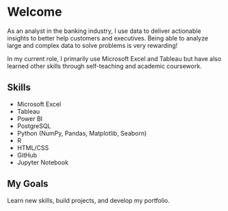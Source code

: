 # Welcome

As an analyst in the banking industry, I use data to deliver actionable insights to better help customers and executives. Being able to analyze large and complex data to solve problems is very rewarding! 

In my current role, I primarily use Microsoft Excel and Tableau but have also learned other skills through self-teaching and academic coursework.


## Skills 

* Microsoft Excel 
* Tableau
* Power BI
* PostgreSQL
* Python (NumPy, Pandas, Matplotlib, Seaborn)
* R
* HTML/CSS
* GitHub 
* Jupyter Notebook


## My Goals 
Learn new skills, build projects, and develop my portfolio. 




<!---
CoolBeansProgramming/CoolBeansProgramming is a ✨ special ✨ repository because its `README.md` (this file) appears on your GitHub profile.
You can click the Preview link to take a look at your changes.
--->
